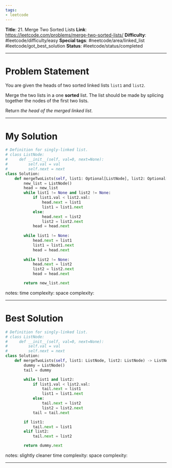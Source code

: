 ```yaml
---
tags:
- leetcode
---
```

**Title**: 21. Merge Two Sorted Lists
**Link**: https://leetcode.com/problems/merge-two-sorted-lists/
**Difficulty**: #leetcode/difficulty/easy 
**Special tags**: #neetcode/area/linked_list #leetcode/got_best_solution 
**Status**: #leetcode/status/completed  

---
# Problem Statement
You are given the heads of two sorted linked lists `list1` and `list2`.

Merge the two lists in a one **sorted** list. The list should be made by splicing together the nodes of the first two lists.

Return _the head of the merged linked list_.

---
# My Solution
```python
# Definition for singly-linked list.
# class ListNode:
#     def __init__(self, val=0, next=None):
#         self.val = val
#         self.next = next
class Solution:
    def mergeTwoLists(self, list1: Optional[ListNode], list2: Optional[ListNode]) -> Optional[ListNode]:
        new_list = ListNode()
        head = new_list
        while list1 != None and list2 != None:
            if list1.val < list2.val:
                head.next = list1
                list1 = list1.next
            else:
                head.next = list2
                list2 = list2.next
            head = head.next
        
        while list1 != None:
            head.next = list1
            list1 = list1.next
            head = head.next
        
        while list2 != None:
            head.next = list2
            list2 = list2.next
            head = head.next

        return new_list.next
```
notes: 
time complexity: 
space complexity: 

---
# Best Solution
```python
# Definition for singly-linked list.
# class ListNode:
#     def __init__(self, val=0, next=None):
#         self.val = val
#         self.next = next
class Solution:
    def mergeTwoLists(self, list1: ListNode, list2: ListNode) -> ListNode:
        dummy = ListNode()
        tail = dummy

        while list1 and list2:
            if list1.val < list2.val:
                tail.next = list1
                list1 = list1.next
            else:
                tail.next = list2
                list2 = list2.next
            tail = tail.next

        if list1:
            tail.next = list1
        elif list2:
            tail.next = list2

        return dummy.next
```
notes: slightly cleaner
time complexity: 
space complexity: 

---

